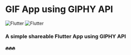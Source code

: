 <p align="center">

# GIF App using GIPHY API

<img src="https://img.shields.io/badge/Language-Flutter + Dart-g" alt="Flutter"/> <img src="https://img.shields.io/badge/By-Me-red" alt="Flutter"/>

### A simple shareable Flutter App using GIPHY API

#### 🔥🔥🔥
</p>






